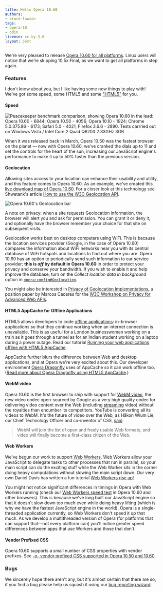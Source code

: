 ```yaml
---
title: Hello Opera 10.60
authors:
- bruce-lawson
tags:
- opera-10
- odin
license: cc-by-3.0
layout: post
---
```


<p>We&#39;re very pleased to release <a href="http://www.opera.com/desktop/">Opera 10.60 for all platforms</a>. Linux users will notice that we&#39;re skipping 10.5x Final, as we want to get all platforms in step again.</p>

<h3>Features</h3>

<p>I don&#39;t know about you, but I like having some new things to play with! We&#39;ve got some speed, some HTML5 and some <a href="http://www.isgeolocationpartofhtml5.com/" target="_blank">&quot;HTML5&quot;</a> for you.</p>

<h4>Speed</h4>

<p><img src="{{ page.id }}/opera10.60-peacekeeper3.png" alt="Peacekeeper benchmark comparison, showing Opera 10.60 in the lead: Opera 10.60 - 6844; Opera 10.50 - 4056; Opera 10.10 - 1924; Chrome 5.0.375.86 - 6173; Safari 5.0 - 4021; Firefox 3.6.6 - 2890. Tests carrried out on Windows Vista / Intel Core 2 Quad Q8200 2.33GHz 3GB" /></p>

<p>When it was released back in March, Opera 10.50 was the fastest browser on the planet — now with Opera 10.60, we&#39;ve cranked the dials up to 11 and set the controls for the heart of the sun, increasing our JavaScript engine&#39;s performance to make it up to 50% faster than the previous version.</p>


<h4>Geolocation</h4>
<p>Allowing sites access to your location can enhance their usability and utility, and this feature comes to Opera 10.60. As an example, we&#39;ve created this <a href="http://www.opera.com/livemap/">live download map of Opera 10.60</a>. For a closer look at this technology see Shwetank&#39;s article <a href="http://dev.opera.com/articles/view/how-to-use-the-w3c-geolocation-api/">How to use the W3C Geolocation API</a>.</p>


<img src="{{ page.id }}/geolocationbar.png" alt="Opera 10.60&#39;s Geolocation bar" />

<p>A note on privacy: when a site requests Geolocation information, the browser will alert you and ask for permission. You can grant it or deny it, and optionally have the browser remember your choice for that site on subsequent visits.</p>


<p>Geolocation works best on desktop computers using WiFi. This is because the location services provider (Google, in the case of Opera 10.60) compares the information about WiFi networks near you with its central database of WiFi hotspots and locations to find out where you are. Opera 10.60 has an option to periodically send such information to our service provider; <strong>this is <em>off</em> by default in Opera 10.60</strong> in order to protect your privacy and conserve your bandwidth. If you wish to enable it and help improve the database, turn on the <cite>Collect location data in background</cite> option in <a href="opera:config#Geolocation"><code>opera:config#Geolocation</code></a>.</p>

<p>You might also be interested in <a href="http://datadriven.com.au/2010/06/privacy-of-geolocation-implementations/">Privacy of Geolocation Implementations</a>, a position paper by Marcos Caceres for the <a href="http://www.w3.org/2010/api-privacy-ws/">W3C Workshop on Privacy for Advanced Web APIs</a>.</p>


<h4>HTML5 AppCache for Offline Applications</h4>
<p>HTML5 allows developers to code <a href="http://dev.w3.org/html5/spec/offline.html#">offline applications</a>: in-browser applications so that they continue working when an internet connection is unavailable. This is as useful for a London businesswoman working on a train as it goes through a tunnel as for an Indian student working on a laptop during  a power outage. Read our tutorial <a href="http://dev.opera.com/articles/view/html5-offline-applications/"> Running your web applications offline with HTML5 AppCache</a>.</p>


<p>AppCache further blurs the difference between Web and desktop applications, and at Opera we&#39;re very excited about this. Our developer environment <a href="http://www.opera.com/dragonfly/">Opera Dragonfly</a> uses of AppCache so it can work offline too. (<a href="http://my.opera.com/dragonfly/blog/2010/07/01/opera-dragonfly-updated-for-opera-10-60">Read more about Opera Dragonfly using HTML5 AppCache</a>.)</p>


<h4>WebM video</h4>
<p>Opera 10.60 is the first browser to ship with support for <a href="http://www.webmproject.org/about/">WebM video</a>, the new video codec open-sourced by Google as a very high quality codec for delivering video content over the Web (including <a href="http://zaheer.merali.org/articles/2010/06/02/webm-and-vp8-streaming-live-from-flumotion/" target="_blank">streaming</a> video) without the royalties than encumber its competitors. YouTube is converting all its videos to WebM. It&#39;s the future of video over the Web; as Håkon Wium Lie, our Chief Technology Officer and co-inventor of CSS, <a href="http://labs.opera.com/news/2010/05/19/" target="_blank">said</a>:</p>


<blockquote>WebM will join the list of open and freely usable Web formats, and video will finally become a first-class citizen of the Web.</blockquote>

<h4>Web Workers</h4>

<p>We&#39;ve begun our work to support <a href="http://www.w3.org/TR/workers/" target="_blank">Web Workers</a>. Web Workers allow your JavaScript to delegate tasks to other processes that run in parallel, so your main script can do the exciting stuff while the Web Worker sits in the corner doing heavy computations without slowing the main script down. Our very own Daniel Davis has written a fun tutorial <a href="http://dev.opera.com/articles/view/web-workers-rise-up/">Web Workers rise up!</a></p>

<p>You might not notice significant differences in timings in Opera with Web Workers running (check our <a href="http://people.opera.com/danield/webapps/web-workers/">Web Workers speed test</a> in Opera 10.60 and other browsers). This is because we&#39;ve long built our JavaScript engine so that it doesn&#39;t slow down too much even while doing heavy lifting (which is why we have the fastest JavaScript engine in the world). Opera is a single-threaded application currently, so Web Workers don&#39;t speed it up that much. As we develop a multithreaded version of Opera (for platforms that can support that—not every platform can) you&#39;ll notice greater speed differences between apps that use Workers and those that don&#39;t.</p>
<h4>Vendor Prefixed CSS</h4>
Opera 10.60 supports a small number of CSS properties with vendor prefixes. See <a href="http://my.opera.com/ODIN/blog/2010/06/25/o-vendor-prefixed-css-supported-in-opera-10-50">-o- vendor prefixed CSS supported in Opera 10.50 and 10.60</a>.
<h3>Bugs</h3>
<p>We sincerely hope there aren&#39;t any, but it&#39;s almost certain that there are so, if you find a bug please help us squash it using our <a href="https://bugs.opera.com/wizard">bug reporting wizard</a>.</p>




